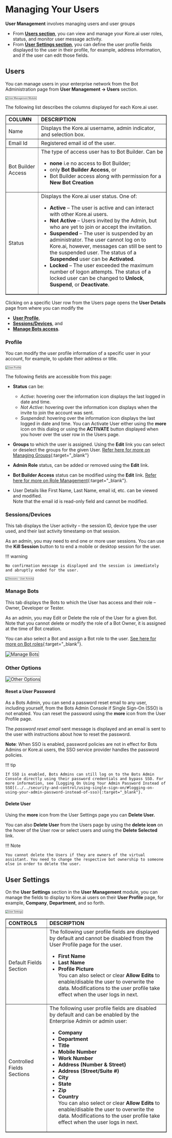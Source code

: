 # Managing Your Users

**User Management** involves managing users and user groups

* From **[Users section](#users)**, you can view and manage your Kore.ai user roles, status, and monitor user message activity.
* From **[User Settings section](#user-settings)**, you can define the user profile fields displayed to the user in their profile, for example, address information, and if the user can edit those fields.


## Users

You can manage users in your enterprise network from the Bot Administration page from **User Management -> Users** section.

<img src="../images/bac-users.png" alt="User Management Module" title="User Management Module" style="border: 1px solid gray;zoom:50%;"/>


The following list describes the columns displayed for each Kore.ai user.


<table border="1">
  <tr>
   <td><strong>COLUMN</strong>
   </td>
   <td><strong>DESCRIPTION</strong>
   </td>
  </tr>
  <tr>
   <td>Name
   </td>
   <td>Displays the Kore.ai username, admin indicator, and selection box.
   </td>
  </tr>
  <tr>
   <td>Email Id
   </td>
   <td>Registered email id of the user.
   </td>
  </tr>
  <tr>
   <td>Bot Builder Access
   </td>
   <td>The type of access user has to Bot Builder. Can be
<ul>

<li><strong>none</strong> i.e no access to Bot Builder;

<li>only <strong>Bot Builder Access</strong>, or

<li>Bot Builder access along with permission for a <strong>New Bot Creation</strong>
</li>
</ul>
   </td>
  </tr>
  <tr>
   <td>Status
   </td>
   <td>Displays the Kore.ai user status. One of:
<ul>

<li><strong>Active</strong> – The user is active and can interact with other Kore.ai users.

<li><strong>Not Active</strong> – Users invited by the Admin, but who are yet to join or accept the invitation.

<li><strong>Suspended</strong> – The user is suspended by an administrator. The user cannot log on to Kore.ai, however, messages can still be sent to the suspended user. The status of a <strong>Suspended </strong>user can be <strong>Activated</strong>.

<li><strong>Locked</strong> – The user exceeded the maximum number of logon attempts. The status of a locked user can be changed to <strong>Unlock</strong>, <strong>Suspend</strong>, or <strong>Deactivate</strong>.
</li>
</ul>
   </td>
  </tr>
</table>


Clicking on a specific User row from the Users page opens the **User Details** page from where you can modify the



* **[User Profile](#profile)**,
* **[Sessions/Devices](#sessionsdevices)**, and
* **[Manage Bots access](#manage-bots)**.


### Profile

You can modify the user profile information of a specific user in your account, for example, to update their address or title.

<img src="../images/bac-users-profile.png" alt="User Profile" title="User Profile" style="border: 1px solid gray;zoom:50%;"/>


The following fields are accessible from this page:

* **Status** can be:
    * _Active_: hovering over the information icon displays the last logged in date and time.
    * _Not Active_: hovering over the information icon displays when the invite to join the account was sent.
    * _Suspended_: hovering over the information icon displays the last logged in date and time. You can Activate User either using the **more** icon on this dialog or using the **ACTIVATE** button displayed when you hover over the user row in the Users page.

* **Groups** to which the user is assigned. Using the **Edit** link you can select or deselect the groups for the given User. [Refer here for more on Managing Groups](../managing-your-groups){:target="_blank"}
* **Admin Role** status, can be added or removed using the **Edit** link.
* **Bot Builder Access** status can be modified using the **Edit** link. [Refer here for more on Role Management](../role-management){:target="_blank"}.
* User Details like First Name, Last Name, email id, etc. can be viewed and modified.  
Note that the email id is read-only field and cannot be modified.


### Sessions/Devices

This tab displays the User activity – the session ID, device type the user used, and their last activity timestamp on that session.

As an admin, you may need to end one or more user sessions. You can use the **Kill Session** button to to end a mobile or desktop session for the user.

!!! warning

    No confirmation message is displayed and the session is immediately and abruptly ended for the user.


<img src="../images/bac-users-sessions.png" alt="Sessions - User Activity" title="Sessions - User Activity" style="border: 1px solid gray;zoom:50%;"/>


### Manage Bots

This tab displays the Bots to which the User has access and their role – Owner, Developer or Tester.

As an admin, you may Edit or Delete the role of the User for a given Bot. Note that you cannot delete or modify the role of a Bot Owner, it is assigned at the time of Bot creation.

You can also select a Bot and assign a Bot role to the user. [See here for more on Bot roles](../role-management/#bot-roles){:target="_blank"}.

<img src="../images/bac-manage-bots.png" alt="Manage Bots" title="Manage Bots" style="border: 1px solid gray;"/>


### Other Options

<img src="../images/bac-users-more.png" alt="Other Options" title="Other Options" style="border: 1px solid gray;"/>



#### Reset a User Password

As a Bots Admin, you can send a password reset email to any user, including yourself, from the Bots Admin Console if Single Sign-On (SSO) is not enabled. You can reset the password using the **more** icon from the User Profile page.

The _password reset email_ sent message is displayed and an email is sent to the user with instructions about how to reset the password.

**Note**: When SSO is enabled, password policies are not in effect for Bots Admins or Kore.ai users, the SSO service provider handles the password policies.

!!! tip

    If SSO is enabled, Bots Admins can still log on to the Bots Admin Console directly using their password credentials and bypass SSO. For more information, see [Logging On Using Your Admin Password Instead of SSO](../../security-and-control/using-single-sign-on/#logging-on-using-your-admin-password-instead-of-sso){:target="_blank"}.


#### Delete User

Using the **more** icon from the User Settings page you can **Delete User.**

You can also **Delete User** from the Users page by using the **delete icon** on the hover of the User row or select users and using the **Delete Selected** link.

!!! Note

    You cannot delete the Users if they are owners of the virtual assistant. You need to change the respective bot ownership to someone else in order to delete the user.


## User Settings

On the **User Settings** section in the **User Management** module, you can manage the fields to display to Kore.ai users on their **User Profile** page, for example, **Company**, **Department**, and so forth.

<img src="../images/bac-user-settings.png" alt="User Settings" title="User Settings" style="border: 1px solid gray;zoom:50%;"/>


<table border="1">
  <tr>
   <td><strong>CONTROLS</strong>
   </td>
   <td><strong>DESCRIPTION</strong>
   </td>
  </tr>
  <tr>
   <td>Default Fields Section
   </td>
   <td>The following user profile fields are displayed by default and cannot be disabled from the User Profile page for the user.
<ul>

<li><strong>First Name</strong>

<li><strong>Last Name</strong>

<li><strong>Profile Picture</strong>

<br>
You can also select or clear <strong>Allow Edits</strong> to enable/disable the user to overwrite the data. Modifications to the user profile take effect when the user logs in next.
</li>
</ul>
   </td>
  </tr>
  <tr>
   <td>Controlled Fields Sections
   </td>
   <td>The following user profile fields are disabled by default and can be enabled by the Enterprise Admin or admin user:
<ul>

<li><strong>Company</strong>

<li><strong>Department</strong>

<li><strong>Title</strong>

<li><strong>Mobile Number</strong>

<li><strong>Work Number</strong>

<li><strong>Address (Number & Street)</strong>

<li><strong>Address (Street/Suite #)</strong>

<li><strong>City</strong>

<li><strong>State</strong>

<li><strong>Zip</strong>

<li><strong>Country</strong>

<br>
You can also select or clear <strong>Allow Edits</strong> to enable/disable the user to overwrite the data. Modifications to the user profile take effect when the user logs in next.
</li>
</ul>
   </td>
  </tr>
</table>